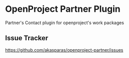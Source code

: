 # OpenProject Partner Plugin

Partner's Contact plugin for openproject's work packages

## Issue Tracker

https://github.com/akasparas/openproject-partner/issues
